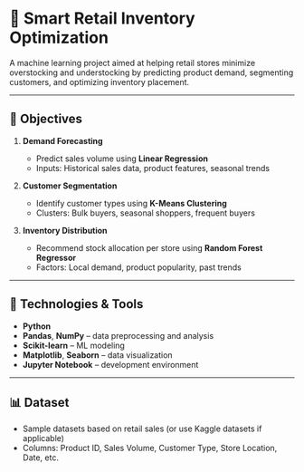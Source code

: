 # 🛒 Smart Retail Inventory Optimization

A machine learning project aimed at helping retail stores minimize overstocking and understocking by predicting product demand, segmenting customers, and optimizing inventory placement.

---

## 📌 Objectives

1. **Demand Forecasting**  
   - Predict sales volume using **Linear Regression**  
   - Inputs: Historical sales data, product features, seasonal trends

2. **Customer Segmentation**  
   - Identify customer types using **K-Means Clustering**  
   - Clusters: Bulk buyers, seasonal shoppers, frequent buyers

3. **Inventory Distribution**  
   - Recommend stock allocation per store using **Random Forest Regressor**  
   - Factors: Local demand, product popularity, past trends

---

## 🧠 Technologies & Tools

- **Python**
- **Pandas**, **NumPy** – data preprocessing and analysis
- **Scikit-learn** – ML modeling
- **Matplotlib**, **Seaborn** – data visualization
- **Jupyter Notebook** – development environment

---

## 📊 Dataset

- Sample datasets based on retail sales (or use Kaggle datasets if applicable)
- Columns: Product ID, Sales Volume, Customer Type, Store Location, Date, etc.
